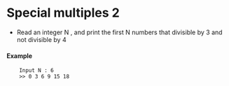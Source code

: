 # Special multiples 2

- Read an integer N , and print the first N numbers that  divisible by 3 and not divisible by 4 
#### Example
```
    Input N : 6
    >> 0 3 6 9 15 18
```